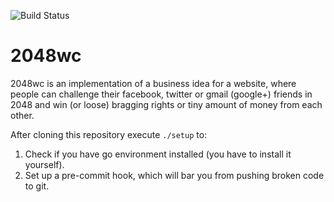 ![Build Status](https://travis-ci.org/2048wc/2048wc.svg?branch=master)

# 2048wc

2048wc is an implementation of a business idea for a website, where people can challenge their facebook, twitter or gmail (google+) friends in 2048 and win (or loose) bragging rights or tiny amount of money from each other.

After cloning this repository execute `./setup` to:

1. Check if you have go environment installed (you have to install it yourself).
2. Set up a pre-commit hook, which will bar you from pushing broken code to git.

